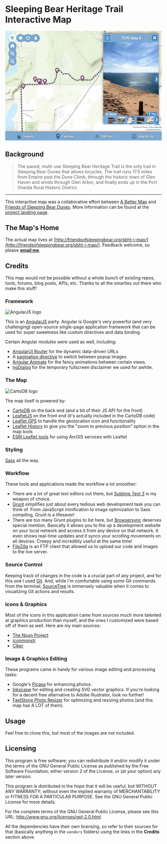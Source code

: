 # Sleeping Bear Heritage Trail Interactive Map

![SBHT map screenshot](https://github.com/abettermap/sleeping-bear-interactive-map/blob/development/src/assets/img/raster/sbht-screenshot.jpg "SBHT map screenshot")

## Background
>The paved, multi-use Sleeping Bear Heritage Trail is the only trail in
>Sleeping Bear Dunes that allows bicycles. The trail runs 17.5 miles from
>Empire past the Dune Climb, through the historic town of Glen Haven and winds
>through Glen Arbor, and finally ends up in the Port Oneida Rural Historic
>District.

***

This interactive map was a collaborative effort between [A Better Map](https://abettermap.com) and [Friends of Sleeping Bear Dunes](http://friendsofsleepingbear.org/). More information can be found at the [project landing page](http://friendsofsleepingbear.org/projects/sleeping-bear-heritage-trail/).

## The Map's Home
The actual map lives at [http://friendsofsleepingbear.org/sbht-i-map/](http://friendsofsleepingbear.org/sbht-i-map/). Feedback welcome, so please **[email me](mailto:jason@abettermap.com)**.

## Credits
This map would not be possible without a whole bunch of existing repos, tools, forums, blog posts, APIs, etc. Thanks to all the smarties out there who make this stuff!

### Framework

![AngularJS logo](http://upload.wikimedia.org/wikipedia/commons/c/ca/AngularJS_logo.svg "By AngularJS [CC BY-SA 3.0 (http://creativecommons.org/licenses/by-sa/3.0)], via Wikimedia Commons at http://commons.wikimedia.org/wiki/File%3AAngularJS_logo.svg")

This is an [AngularJS](https://angularjs.org "AngularJS") party. Angular is Google's very powerful (and very challenging) open-source single-page application framework that can be used for super sweetness like custom directives and data binding.

Certain Angular modules were used as well, including:

*   [AngularUI Router](https://github.com/angular-ui/ui-router "AngularUI Router - Github") for the dynamic data-driven URLs
*   A [pagination directive](https://github.com/michaelbromley/angularUtils/tree/master/src/directives/pagination "Angular pagination directive") to switch between popup images
*   [Angular Animate](http://ajax.googleapis.com/ajax/libs/angularjs/1.4.0-rc.1/angular-animate.js "Angular Animate source code") for the fancy animations between certain views.
*   [ngDialog](https://github.com/likeastore/ngDialog "ngDialog source code - Github") for the temporary fullscreen disclaimer we used for awhile.

### The Map

![CartoDB logo](http://cartodb-libs.global.ssl.fastly.net/cartodb.com/static/logos_full_cartodb_light.svg "CartoDB")

The map itself is powered by:

*   [CartoDB](http://cartodb.com/ "CartoDB") on the back end (and a bit of their JS API for the front)
*   [LeafletJS](http://leafletjs.com "LeafletJS") on the front end (it's actually included in the CartoDB code)
*   [Leaflet GPS](https://github.com/stefanocudini/leaflet-gps "Leaflet GPS") to handle the geolocation icon and functionality
*   [Leaflet History](https://github.com/cscott530/leaflet-history "Leaflet History") to give you the "zoom to previous position" option in the map tools
*   [ESRI Leaflet tools](https://github.com/Esri/esri-leaflet "Leaflet ESRI Basemaps") for using ArcGIS services with Leaflet

### Styling

[Sass](http://sass-lang.com/) all the way.

### Workflow

These tools and applications made the workflow a lot smoother:

*   There are a lot of great text editors out there, but [Sublime Text 3](http://www.sublimetext.com/3) is my weapon of choice.
*   [Grunt](http://gruntjs.com/) simplifies just about every tedious web development task you can think of. From JavaScript minification to image optimization to Sass compiling, Grunt is a lifesaver!
*   There are too many Grunt plugins to list here, but [Browsersync](http://www.browsersync.io/ "Browsersync") deserves special mention. Basically it allows you to fire up a development website on your local network and access it from any device on that network. It even shows real-time updates and it syncs your scrolling movements on all devices. Creepy and incredibly useful at the same time!
*   [FileZilla](https://filezilla-project.org/) is an FTP client that allowed us to upload our code and images to the live server.

### Source Control

Keeping track of changes in the code is a crucial part of any project, and for this one I used [Git](https://git-scm.com/ "Git website"). And, while I'm comfortable using some Git commands from the terminal, [SourceTree](https://www.sourcetreeapp.com/ "SourceTree website") is immensely valuable when it comes to visualizing Git actions and results.

### Icons & Graphics

Most of the icons in this application came from sources much more talented at graphics production than myself, and the ones I customized were based off of them as well. Here are my main sources:

*   [The Noun Project](https://thenounproject.com/ "The Noun Project")
*   [iconmonstr](http://iconmonstr.com/ "iconmonstr")
*   [Clker](http://www.clker.com/ "Clker")

### Image & Graphics Editing

These programs came in handy for various image editing and processing tasks:

*   Google's [Picasa](https://picasa.google.com/ "Picasa") for enhancing photos.
*   [Inkscape](https://inkscape.org/en/ "Inkscape") for editing and creating SVG vector graphics. If you're looking for a decent free alternative to Adobe Illustrator, look no further!
*   [FastStone Photo Resizer](http://www.faststone.org/FSResizerDetail.htm "FastStone Photo Resizer") for optimizing and resizing photos (and this map has A LOT of them).

## Usage
Feel free to clone this, but most of the images are not included.

## Licensing
This program is free software; you can redistribute it and/or modify
it under the terms of the GNU General Public License as published by
the Free Software Foundation; either version 2 of the License, or
(at your option) any later version.

This program is distributed in the hope that it will be useful,
but WITHOUT ANY WARRANTY; without even the implied warranty of
MERCHANTABILITY or FITNESS FOR A PARTICULAR PURPOSE.  See the
GNU General Public License for more details.

For the complete terms of the GNU General Public License, please see this URL:
http://www.gnu.org/licenses/gpl-2.0.html

All the dependencies have their own licensing, so refer to their sources for that (basically anything in the `vendors` folders) using the links in the **Credits** section above.
